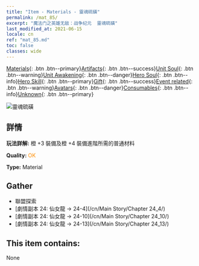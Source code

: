 ```yaml
---
title: "Item - Materials - 靈魂硫磺"
permalink: /mat_85/
excerpt: "魔法门之英雄无敌：战争纪元  靈魂硫磺"
last_modified_at: 2021-06-15
locale: cn
ref: "mat_85.md"
toc: false
classes: wide
---
```

 [Materials](/ItemsCN/){: .btn .btn--primary}[Artifacts](/ItemsCN/Artifacts/){: .btn .btn--success}[Unit Soul](/ItemsCN/UnitSoul/){: .btn .btn--warning}[Unit Awakening](/ItemsCN/UnitAwakening/){: .btn .btn--danger}[Hero Soul](/ItemsCN/HeroSoul/){: .btn .btn--info}[Hero Skill](/ItemsCN/HeroSkill/){: .btn .btn--primary}[Gift](/ItemsCN/Gift/){: .btn .btn--success}[Event related](/ItemsCN/Events/){: .btn .btn--warning}[Avatars](/ItemsCN/Avatars/){: .btn .btn--danger}[Consumables](/ItemsCN/Consumables/){: .btn .btn--info}[Unknown](/ItemsCN/Unknown/){: .btn .btn--primary}

 ![靈魂硫磺](/images/t/i_cailiao_liuhuang3.png)

## 詳情
 **玩法詳解:** 橙 +3 裝備及橙 +4 裝備進階所需的普通材料

 **Quality:** <span style="color: #FF8C00">OK</span>

 **Type:** Material

## Gather

*    聯盟探索 
*    [劇情副本 24: 仙女龍 -> 24-4](/cn/Main Story/Chapter 24_4/) 
*    [劇情副本 24: 仙女龍 -> 24-10](/cn/Main Story/Chapter 24_10/) 
*    [劇情副本 24: 仙女龍 -> 24-13](/cn/Main Story/Chapter 24_13/) 

## This item contains:

  None

